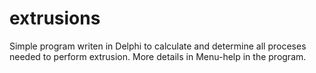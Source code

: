 # extrusions
Simple program writen in Delphi to calculate and determine all proceses needed to perform extrusion.
More details in Menu-help in the program.
